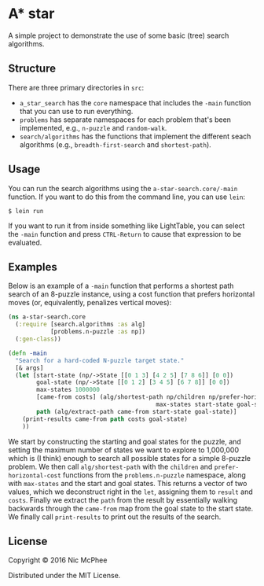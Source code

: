 # A* star

A simple project to demonstrate the use of some basic (tree) search algorithms.

## Structure

There are three primary directories in `src`:

* `a_star_search` has the `core` namespace that includes the `-main` function that you can use to run everything.
* `problems` has separate namespaces for each problem that's been implemented, e.g., `n-puzzle` and `random-walk`.
* `search/algorithms` has the functions that implement the different seach algorithms (e.g., `breadth-first-search` and `shortest-path`).

## Usage

You can run the search algorithms using the `a-star-search.core/-main` function. If you want to do this from the command line, you can use `lein`:

    $ lein run

If you want to run it from inside something like LightTable, you can select the `-main` function and press `CTRL-Return` to cause that expression to be evaluated.

## Examples

Below is an example of a `-main` function that performs a shortest path search of an 8-puzzle instance, using a cost function that prefers horizontal moves (or, equivalently, penalizes vertical moves):

```clojure
(ns a-star-search.core
  (:require [search.algorithms :as alg]
            [problems.n-puzzle :as np])
  (:gen-class))

(defn -main
  "Search for a hard-coded N-puzzle target state."
  [& args]
  (let [start-state (np/->State [[0 1 3] [4 2 5] [7 8 6]] [0 0])
        goal-state (np/->State [[0 1 2] [3 4 5] [6 7 8]] [0 0])
        max-states 1000000
        [came-from costs] (alg/shortest-path np/children np/prefer-horizontal-cost
                                          max-states start-state goal-state)
        path (alg/extract-path came-from start-state goal-state)]
    (print-results came-from path costs goal-state)
    ))
```

We start by constructing the starting and goal states for the puzzle, and setting the maximum number of states we want to explore to 1,000,000 which is (I think) enough to search all possible states for a simple 8-puzzle problem. We then call `alg/shortest-path` with the `children` and `prefer-horizontal-cost` functions from the `problems.n-puzzle` namespace, along with `max-states` and the start and goal states. This returns a vector of two values, which we deconstruct right in the `let`, assigning them to `result` and `costs`. Finally we extract the `path` from the result by essentially walking backwards through the `came-from` map from the goal state to the start state. We finally call `print-results` to print out the results of the search.

## License

Copyright © 2016 Nic McPhee

Distributed under the MIT License.
